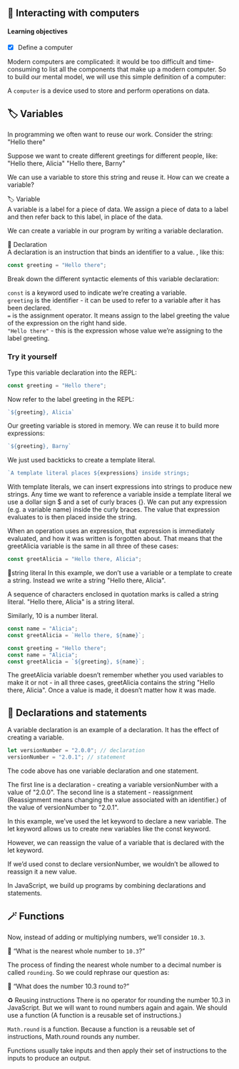 ## 🤝 Interacting with computers

#### Learning objectives

- [x] Define a computer

Modern computers are complicated: it would be too difficult and time-consuming to list all the components that make up a modern computer. So to build our mental model, we will use this simple definition of a computer:

A `computer` is a device used to store and perform operations on data.

## 🏷️ Variables

In programming we often want to reuse our work. Consider the string: "Hello there"

Suppose we want to create different greetings for different people, like: "Hello there, Alicia" "Hello there, Barny"

We can use a variable to store this string and reuse it. How can we create a variable?

🏷️ Variable <br> A variable is a label for a piece of data. We assign a piece of data to a label and then refer back to this label, in place of the data.

We can create a variable in our program by writing a variable declaration.

🧶 Declaration <br> A declaration is an instruction that binds an identifier to a value. , like this:
```js
const greeting = "Hello there";
```

Break down the different syntactic elements of this variable declaration:

`const` is a keyword used to indicate we’re creating a variable. <br> `greeting` is the identifier - it can be used to refer to a variable after it has been declared.<br> `=` is the assignment operator. It means assign to the label greeting the value of the expression on the right hand side. <br> `"Hello there"` - this is the expression whose value we’re assigning to the label greeting.

### Try it yourself

Type this variable declaration into the REPL:
```js
const greeting = "Hello there";
```

Now refer to the label greeting in the REPL:
```js
`${greeting}, Alicia`
```

Our greeting variable is stored in memory. We can reuse it to build more expressions:
```js
`${greeting}, Barny`
```

We just used backticks to create a template literal.
```js
`A template literal places ${expressions} inside strings;
```

With template literals, we can insert expressions into strings to produce new strings. Any time we want to reference a variable inside a template literal we use a dollar sign $ and a set of curly braces {}. We can put any expression (e.g. a variable name) inside the curly braces. The value that expression evaluates to is then placed inside the string.

When an operation uses an expression, that expression is immediately evaluated, and how it was written is forgotten about. That means that the greetAlicia variable is the same in all three of these cases:
```js
const greetAlicia = "Hello there, Alicia";
```

📝string literal
In this example, we don’t use a variable or a template to create a string. Instead we write a string "Hello there, Alicia".

A sequence of characters enclosed in quotation marks is called a string literal. "Hello there, Alicia" is a string literal.

Similarly, 10 is a number literal.

```js
const name = "Alicia";
const greetAlicia = `Hello there, ${name}`;
```

```js
const greeting = "Hello there";
const name = "Alicia";
const greetAlicia = `${greeting}, ${name}`;
```
The greetAlicia variable doesn’t remember whether you used variables to make it or not - in all three cases, greetAlicia contains the string "Hello there, Alicia". Once a value is made, it doesn’t matter how it was made.

## 💬 Declarations and statements

A variable declaration is an example of a declaration. It has the effect of creating a variable.
```js
let versionNumber = "2.0.0"; // declaration
versionNumber = "2.0.1"; // statement
```
The code above has one variable declaration and one statement.

The first line is a declaration - creating a variable versionNumber with a value of "2.0.0".
The second line is a statement - reassignment (Reassignment means changing the value associated with an identifier.) of the value of versionNumber to "2.0.1".

In this example, we’ve used the let keyword to declare a new variable. The let keyword allows us to create new variables like the const keyword.

However, we can reassign the value of a variable that is declared with the let keyword.

If we’d used const to declare versionNumber, we wouldn’t be allowed to reassign it a new value.

In JavaScript, we build up programs by combining declarations and statements.

## 🪄 Functions

Now, instead of adding or multiplying numbers, we’ll consider `10.3`.

🤔 “What is the nearest whole number to `10.3`?”

The process of finding the nearest whole number to a decimal number is called `rounding`. So we could rephrase our question as:

🤔 “What does the number 10.3 round to?”

♻️ Reusing instructions
There is no operator for rounding the number 10.3 in JavaScript. But we will want to round numbers again and again. We should use a function (A function is a reusable set of instructions.)

`Math.round` is a function. Because a function is a reusable set of instructions, Math.round rounds any number.

Functions usually take inputs and then apply their set of instructions to the inputs to produce an output.


